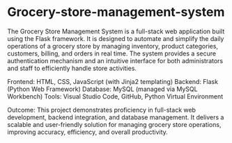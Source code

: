 # Grocery-store-management-system
The Grocery Store Management System is a full-stack web application built using the Flask framework. It is designed to automate and simplify the daily operations of a grocery store by managing inventory, product categories, customers, billing, and orders in real time. The system provides a secure authentication mechanism and an intuitive interface for both administrators and staff to efficiently handle store activities.

Frontend: HTML, CSS, JavaScript (with Jinja2 templating)
Backend: Flask (Python Web Framework)
Database: MySQL (managed via MySQL Workbench)
Tools: Visual Studio Code, GitHub, Python Virtual Environment

Outcome:
This project demonstrates proficiency in full-stack web development, backend integration, and database management. It delivers a scalable and user-friendly solution for managing grocery store operations, improving accuracy, efficiency, and overall productivity.

